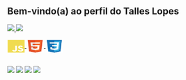 ## Bem-vindo(a) ao perfil do Talles Lopes

 <div>
   <a href="https://github.com/Talles-Lopes-Comercial">
   <img height="180em" src="https://github-readme-stats.vercel.app/api?username=Talles-Lopes-Comercial&show_icons=true&theme=tokyonight&include_all_commits=true&count_private=true"/>
   <img height="180em" src="https://github-readme-stats.vercel.app/api/top-langs/?username=Talles-Lopes-Comercial&layout=compact&langs_count=6&theme=tokyonight"/>
</div>
    
<div style="display: inline_block"><br>
  <img align="center" alt="Js" height="30" width="40" src="https://raw.githubusercontent.com/devicons/devicon/master/icons/javascript/javascript-plain.svg">
  <img align="center" alt="HTML" height="30" width="40" src="https://raw.githubusercontent.com/devicons/devicon/master/icons/html5/html5-original.svg">
  <img align="center" alt="CSS" height="30" width="40" src="https://raw.githubusercontent.com/devicons/devicon/master/icons/css3/css3-original.svg">
</div>
 
<br>
 
<div> 
  
  <a href="https://www.instagram.com/talleslopes.comercial" target="about_blank"><img src="https://img.shields.io/badge/-Instagram-%23E4405F?style=for-the-badge&logo=instagram&logoColor=white" target="about_blank"></a>
 <a href="https://discord.com/channels/@Talleslopes" target="about_blank"><img src="https://img.shields.io/badge/Discord-7289DA?style=for-the-badge&logo=discord&logoColor=white" target="about_blank"></a> 
  <a href = "mailto:talleslopes.comercial@gmail.com"><img src="https://img.shields.io/badge/-Gmail-%23333?style=for-the-badge&logo=gmail&logoColor=white" target="about_blank"></a>
  <a href="https://www.linkedin.com/in/talles-rafael-barros-lopes/" target="about_blank"><img src="https://img.shields.io/badge/-LinkedIn-%230077B5?style=for-the-badge&logo=linkedin&logoColor=white" target="about_blank"></a>
</div>
